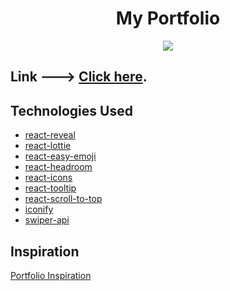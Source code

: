 <h1 align="center">My Portfolio</h1>

<p align="center">
  <kbd>
    <img src="https://user-images.githubusercontent.com/42678932/200072416-87fcf56b-dccc-49f0-83a2-63c8d50aa0ab.png"></img>
  </kbd>
</p>


## Link ---> **[Click here](https://canteroleandro.netlify.app/)**.

## Technologies Used

-   [react-reveal](https://www.react-reveal.com/)
-   [react-lottie](https://www.npmjs.com/package/react-lottie)
-   [react-easy-emoji](https://github.com/appfigures/react-easy-emoji)
-   [react-headroom](https://github.com/KyleAMathews/react-headroom)
-   [react-icons](https://react-icons.github.io/react-icons)
-   [react-tooltip](https://www.npmjs.com/package/react-tooltip)
-   [react-scroll-to-top](https://www.npmjs.com/package/react-scroll-to-top)
-   [iconify](https://iconify.design/)
-   [swiper-api](https://swiperjs.com/swiper-api)


## Inspiration

[Portfolio Inspiration](https://github.com/1hanzla100/developer-portfolio)

